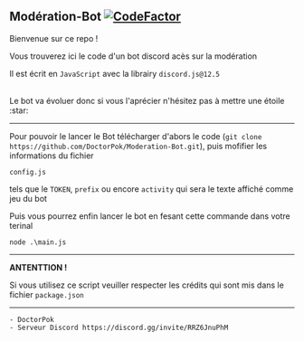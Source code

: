 ## Modération-Bot [![CodeFactor](https://www.codefactor.io/repository/github/doctorpok42/moderation-bot/badge/main)](https://www.codefactor.io/repository/github/doctorpok42/moderation-bot/overview/main)


Bienvenue sur ce repo !

Vous trouverez ici le code d'un bot discord acès sur la modération

Il est écrit en `JavaScript` avec la librairy `discord.js@12.5`

<br>
Le bot va évoluer donc si vous l'aprécier n'hésitez pas à mettre une étoile :star:
<hr>

Pour pouvoir le lancer le Bot télécharger d'abors le code (`git clone https://github.com/DoctorPok/Moderation-Bot.git`), puis mofifier les informations du fichier
```
config.js
``` 
tels que le `TOKEN`, `prefix` ou encore `activity` qui sera le texte affiché comme jeu du bot

Puis vous pourrez enfin lancer le bot en fesant cette commande dans votre terinal 
```
node .\main.js
```
<hr>
<strong>ANTENTTION ! </strong>



Si vous utilisez ce script veuiller respecter les crédits qui sont mis dans le fichier `package.json`
<hr>

```Js
- DoctorPok
- Serveur Discord https://discord.gg/invite/RRZ6JnuPhM
```

